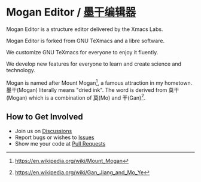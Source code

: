 # Mogan Editor / [墨干编辑器](README_ZH.md)
Mogan Editor is a structure editor delivered by the Xmacs Labs.

Mogan Editor is forked from GNU TeXmacs and a libre software.

We customize GNU TeXmacs for everyone to enjoy it fluently.

We develop new features for everyone to learn and create science and technology.

Mogan is named after Mount Mogan[^1], a famous attraction in my hometown. 墨干(Mogan) literally means "dried ink". The word is derived from 莫干(Mogan) which is a combination of 莫(Mo) and 干(Gan)[^2].

## How to Get Involved
+ Join us on [Discussions](https://github.com/XmacsLabs/mogan/discussions)
+ Report bugs or wishes to [Issues](https://github.com/XmacsLabs/mogan/issues)
+ Show me your code at [Pull Requests](https://github.com/XmacsLabs/mogan/pulls)

[^1]: https://en.wikipedia.org/wiki/Mount_Mogan
[^2]: https://en.wikipedia.org/wiki/Gan_Jiang_and_Mo_Ye

